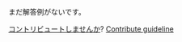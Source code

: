 
まだ解答例がないです。

[コントリビュートしませんか](https://github.com/BFEdev/BFE.dev-solutions/blob/main/react-quiz/all-kinds-of-effects_ja.md)?  [Contribute guideline](https://github.com/BFEdev/BFE.dev-solutions#how-to-contribute)
